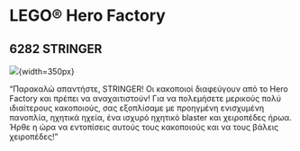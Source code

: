 # LEGO® Hero Factory

## 6282 STRINGER

![](https://www.lego.com/cdn/product-assets/product.img.pri/6282_prod.jpg){width=350px}

“Παρακαλώ απαντήστε, STRINGER! Οι κακοποιοί διαφεύγουν από το Hero Factory και πρέπει να αναχαιτιστούν! Για να πολεμήσετε μερικούς πολύ ιδιαίτερους κακοποιούς, σας εξοπλίσαμε με προηγμένη ενισχυμένη πανοπλία, ηχητικά ηχεία, ένα ισχυρό ηχητικό blaster και χειροπέδες ήρωα. Ήρθε η ώρα να εντοπίσεις αυτούς τους κακοποιούς και να τους βάλεις χειροπέδες!”